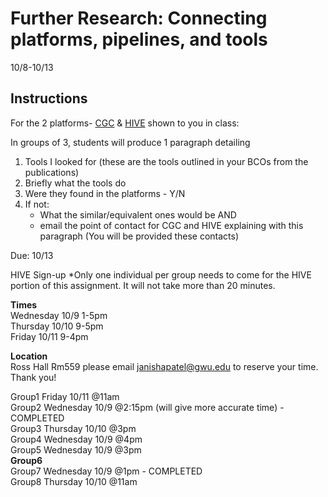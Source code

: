 Further Research: Connecting platforms, pipelines, and tools
===================================
10/8-10/13

## Instructions

For the 2 platforms- [CGC](http://cgc.sbgenomics.com) & [HIVE](https://hive.biochemistry.gwu.edu/dna.cgi?cmd=home) shown to you in class: 

In groups of 3, students will produce 1 paragraph detailing
1) Tools I looked for (these are the tools outlined in your BCOs from the publications)
2) Briefly what the tools do
3) Were they found in the platforms - Y/N
3) If not: 
    * What the similar/equivalent ones would be AND
    * email the point of contact for CGC and HIVE explaining with this paragraph (You will be provided these contacts)
    
Due: 10/13


HIVE Sign-up
*Only one individual per group needs to come for the HIVE portion of this assignment. It will not take more than 20 minutes.

**Times**    
Wednesday 10/9 1-5pm    
Thursday 10/10 9-5pm    
Friday 10/11 9-4pm      

**Location**    
Ross Hall Rm559
please email janishapatel@gwu.edu to reserve your time. Thank you!

Group1 Friday 10/11 @11am      
Group2 Wednesday 10/9 @2:15pm (will give more accurate time) - COMPLETED    
Group3 Thursday 10/10 @3pm        
Group4 Wednesday 10/9 @4pm          
Group5 Wednesday 10/9 @3pm          
**Group6**      
Group7 Wednesday 10/9 @1pm - COMPLETED          
Group8 Thursday 10/10 @11am            

